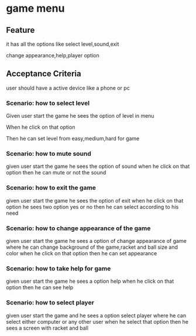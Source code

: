 # game menu

## Feature

it has all the options like select level,sound,exit

change appearance,help,player option

## Acceptance Criteria

user should have a active device like a phone or pc

### Scenario: how to select level

  Given user start the game he sees the option of level in menu

  When he click on that option

  Then he can set level from easy,medium,hard for game
 
### Scenario: how to mute sound

given user start the game he sees the option of sound
when he click on that option
then he can mute or not the sound

### Scenario: how to exit the game

given user start the game he sees the option of exit
when he click on that option he sees two option yes or no
then he can select according to his need

### Scenario: how to change appearance of the game

given user start the game he sees a option of change appearance of game
where he can change background of the game,racket and ball size and color
when he click on that option
then he can set appearance

### Scenario: how to take help for game

given user start the game he sees a option help
when he click on that option
then he can see help

### Scenario: how to select player

given user start the game and he sees a option select player
where he can select either computer or any other user
when he select that option
then he sees a screen with racket and ball
